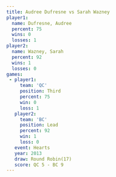 ```yaml
---
title: Audree Dufresne vs Sarah Wazney
player1:                
  name: Dufresne, Audree
  percent: 75           
  wins: 0               
  losses: 1             
player2:                
  name: Wazney, Sarah   
  percent: 92           
  wins: 1               
  losses: 0             
games:
 - player1:         
     team: 'QC'     
     position: Third
     percent: 75    
     win: 0         
     loss: 1        
   player2:        
     team: 'BC'    
     position: Lead
     percent: 92   
     win: 1        
     loss: 0       
   event: Hearts        
   year: 2013           
   draw: Round Robin(17)
   score: QC 5 - BC 9   
---
```

